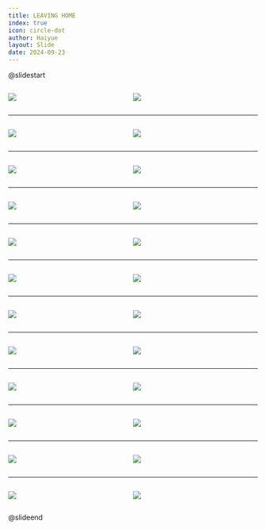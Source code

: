 ```yaml
---
title: LEAVING HOME
index: true
icon: circle-dot
author: Haiyue
layout: Slide
date: 2024-09-23
---
```

 
@slidestart

<div style="display:flex">
<div style="flex:1">

![](/reading/english/Level-Y/LEAVING%20HOME/001.webp)
</div>
<div style="flex:1">

![](/reading/english/Level-Y/LEAVING%20HOME/002.webp)
</div>
</div>

---

<div style="display:flex">
<div style="flex:1">

![](/reading/english/Level-Y/LEAVING%20HOME/003.webp)
</div>
<div style="flex:1">

![](/reading/english/Level-Y/LEAVING%20HOME/004.webp)
</div>
</div>

---

<div style="display:flex">
<div style="flex:1">

![](/reading/english/Level-Y/LEAVING%20HOME/005.webp)
</div>
<div style="flex:1">

![](/reading/english/Level-Y/LEAVING%20HOME/006.webp)
</div>
</div>

---

<div style="display:flex">
<div style="flex:1">

![](/reading/english/Level-Y/LEAVING%20HOME/007.webp)
</div>
<div style="flex:1">

![](/reading/english/Level-Y/LEAVING%20HOME/008.webp)
</div>
</div>

---

<div style="display:flex">
<div style="flex:1">

![](/reading/english/Level-Y/LEAVING%20HOME/009.webp)
</div>
<div style="flex:1">

![](/reading/english/Level-Y/LEAVING%20HOME/010.webp)
</div>
</div>

---

<div style="display:flex">
<div style="flex:1">

![](/reading/english/Level-Y/LEAVING%20HOME/011.webp)
</div>
<div style="flex:1">

![](/reading/english/Level-Y/LEAVING%20HOME/012.webp)
</div>
</div>

---

<div style="display:flex">
<div style="flex:1">

![](/reading/english/Level-Y/LEAVING%20HOME/013.webp)
</div>
<div style="flex:1">

![](/reading/english/Level-Y/LEAVING%20HOME/014.webp)
</div>
</div>

---

<div style="display:flex">
<div style="flex:1">

![](/reading/english/Level-Y/LEAVING%20HOME/015.webp)
</div>
<div style="flex:1">

![](/reading/english/Level-Y/LEAVING%20HOME/016.webp)
</div>
</div>

---

<div style="display:flex">
<div style="flex:1">

![](/reading/english/Level-Y/LEAVING%20HOME/017.webp)
</div>
<div style="flex:1">

![](/reading/english/Level-Y/LEAVING%20HOME/018.webp)
</div>
</div>

---

<div style="display:flex">
<div style="flex:1">

![](/reading/english/Level-Y/LEAVING%20HOME/019.webp)
</div>
<div style="flex:1">

![](/reading/english/Level-Y/LEAVING%20HOME/020.webp)
</div>
</div>

---

<div style="display:flex">
<div style="flex:1">

![](/reading/english/Level-Y/LEAVING%20HOME/021.webp)
</div>
<div style="flex:1">

![](/reading/english/Level-Y/LEAVING%20HOME/022.webp)
</div>
</div>

---

<div style="display:flex">
<div style="flex:1">

![](/reading/english/Level-Y/LEAVING%20HOME/023.webp)
</div>
<div style="flex:1">

![](/reading/english/Level-Y/LEAVING%20HOME/024.webp)
</div>
</div>

@slideend